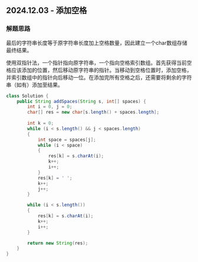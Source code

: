 ## 2024.12.03 - 添加空格

### 解题思路

最后的字符串长度等于原字符串长度加上空格数量，因此建立一个char数组存储最终结果。

使用双指针法，一个指针指向原字符串，一个指向空格索引数组。首先获得当前空格应该添加的位置，然后移动原字符串的指针。当移动到空格位置时，添加空格，并索引数组中的指针向后移动一位。在添加完所有空格之后，还需要将剩余的字符串（如有）添加至结果。

``` java
class Solution {
    public String addSpaces(String s, int[] spaces) {
        int i = 0, j = 0;
        char[] res = new char[s.length() + spaces.length];
        
        int k = 0;
        while (i < s.length() && j < spaces.length)
        {
            int space = spaces[j];
            while (i < space)
            {
                res[k] = s.charAt(i);
                k++;
                i++;
            }
            res[k] = ' ';
            k++;
            j++;
        }

        while (i < s.length())
        {
            res[k] = s.charAt(i);
            k++;
            i++;
        }

        return new String(res);
    }
}
```
